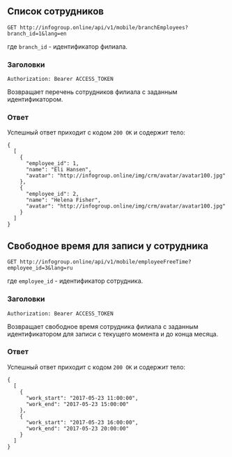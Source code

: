 ## Список сотрудников
```GET http://infogroup.online/api/v1/mobile/branchEmployees?branch_id=1&lang=en```

где ```branch_id``` - идентификатор филиала.

### Заголовки
```Authorization: Bearer ACCESS_TOKEN```

Возвращает перечень сотрудников филиала с заданным идентификатором.

### Ответ
Успешный ответ приходит с кодом ```200 OK``` и содержит тело:
```
{
  [
    {
      "employee_id": 1,
      "name": "Eli Hansen",
      "avatar": "http://infogroup.online/img/crm/avatar/avatar100.jpg"
    },
    {
      "employee_id": 2,
      "name": "Helena Fisher",
      "avatar": "http://infogroup.online/img/crm/avatar/avatar100.jpg"
    }
  ]
}
```

## Свободное время для записи у сотрудника
```GET http://infogroup.online/api/v1/mobile/employeeFreeTime?employee_id=3&lang=ru```

где ```employee_id``` - идентификатор сотрудника.

### Заголовки
```Authorization: Bearer ACCESS_TOKEN```

Возвращает свободное время сотрудника филиала с заданным идентификатором для записи с текущего момента и до конца месяца.

### Ответ

Успешный ответ приходит с кодом ```200 OK``` и содержит тело:
```
{
  [
    {
      "work_start": "2017-05-23 11:00:00",
      "work_end": "2017-05-23 15:00:00"
    },
    {
      "work_start": "2017-05-23 16:00:00",
      "work_end": "2017-05-23 20:00:00"
    }
  ]
}
```
